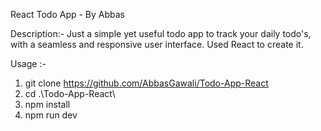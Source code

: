 React Todo App - By Abbas

Description:- Just a simple yet useful todo app to track your daily todo's, with a seamless and responsive user interface.
Used React to create it.

Usage :- 

1. git clone https://github.com/AbbasGawali/Todo-App-React
2. cd .\Todo-App-React\
3. npm install
4. npm run dev

